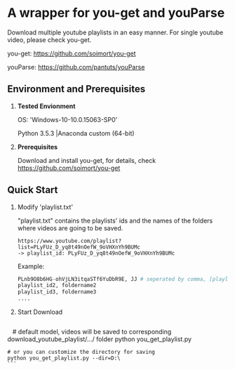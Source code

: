 # A wrapper for you-get and youParse
Download multiple youtube playlists in an easy manner. For single youtube video, please check you-get.

you-get: https://github.com/soimort/you-get

youParse: https://github.com/pantuts/youParse

## Environment and Prerequisites
1. **Tested Envionment**
    
    OS: 'Windows-10-10.0.15063-SP0'
    
    Python 3.5.3 |Anaconda custom (64-bit)
2. **Prerequisites**

    Download and install you-get, for details, check https://github.com/soimort/you-get
    
    


## Quick Start
1. Modify 'playlist.txt'

    "playlist.txt" contains the playlists' ids and the names of the folders where videos are going to be saved.
    ```
    https://www.youtube.com/playlist?list=PLyFUz_D_yq8t49nOefW_9oVHXnYh9BUMc
    -> playlist_id: PLyFUz_D_yq8t49nOefW_9oVHXnYh9BUMc
    ```
    
    Example:
    ```py
    PLnb9O8b6HG-ohVjLN3itqaSTf6YuDbR9E, JJ # seperated by comma, [playlist_id, save_folder_name]
    playlist_id2, foldername2
    playlist_id3, foldername3
    ....
    ```
    
2. Start Download
    ```
    # default model, videos will be saved to corresponding download_youtube_playlist/.../ folder
    python you_get_playlist.py
    
    # or you can customize the directory for saving
    python you_get_playlist.py --dir=D:\ 
    ```
